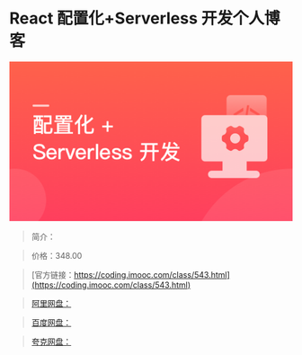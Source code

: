 # React 配置化+Serverless 开发个人博客

![img](../../assets/617f536d09170b4105400304.png)

> 简介：

> 价格：348.00

> [官方链接：https://coding.imooc.com/class/543.html](https://coding.imooc.com/class/543.html)

> [阿里网盘：]()

> [百度网盘：]()

> [夸克网盘：]()

